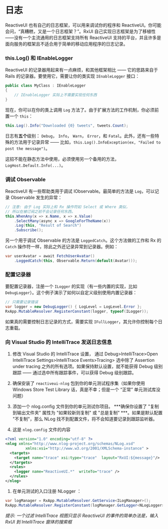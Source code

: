 # 日志

ReactiveUI 也有自己的日志框架，可以用来调试你的程序和 ReactiveUI。你可能会问，“真糟糕，又是一个日志框架？”。RxUI 自己实现日志框架是为了移植性——没有一个主流通用的日志框架支持所有 ReactiveUI 支持的平台，并且许多是面向服务的框架且不适合用于简单的移动应用程序的日志记录。

### this.Log() 和 IEnableLogger

ReactiveUI 的记录器用起来有一点麻烦，和其他框架相比 —— 它的思路来自于 Rails 的记录器。要使用它，需要让你的类实现 `IEnableLogger` 接口：

```cs
public class MyClass : IEnableLogger
{
    // IEnableLogger 实际上不需要实现任何东西
}
```

现在，你可以在你的类上调用 `Log` 方法了。由于扩展方法的工作机制，你必须前置一个 `this`：

```cs
this.Log().Info("Downloaded {0} tweets", tweets.Count);
```

日志有**五个**级别： `Debug`， `Info`， `Warn`， `Error`，和 `Fatal`。此外，还有一些特殊的方法用于记录异常 —— 比如，`this.Log().InfoException(ex, "Failed to post the message")`。

这招不能在静态方法中使用，必须使用另一个备用的方法，`LogHost.Default.Info(...)`。

### 调试 Observable

ReactiveUI 有一些帮助类用于调试 IObservable。最简单的方法是 `Log`，可以记录 Observable 发生的异常：

```cs
// 注意: 由于 Log 实际上和 Rx 操作符如 Select 或 Where 类似，
// 所以在被订阅之前不会记录任何东西。
this.WhenAny(x => x.Name, x => x.Value)
    .SelectMany(async x => GoogleForTheName(x))
    .Log(this, "Result of Search")
    .Subscribe();
```

另一个用于调试 Observable 的方法是 `LoggedCatch`。这个方法做的工作和 Rx 的 `Catch` 操作符一样，除此之外还记录异常到记录器。例如：

```cs
var userAvatar = await FetchUserAvatar()
    .LoggedCatch(this, Observable.Return(default(Avatar)));
```

### 配置记录器

要配置记录器，注册一个 `ILogger` 的实现（有一些内置的实现，比如 `DebugLogger`）。这个例子演示了如何以自定义级别使用内置记录器：

```cs
// 只需要记录错误
var logger = new DebugLogger() { LogLevel = LogLevel.Error };
RxApp.MutableResolver.RegisterConstant(logger, typeof(ILogger));
```

如果真的需要控制日志记录的方式，需要实现 `IFullLogger`，其允许你控制每个日志重载。

### 向 Visual Studio 的 IntelliTrace 发送日志信息

1. 修改 Visual Studio 的 IntelliTrace 设置， 通过 Debug>IntelliTrace>Open IntelliTrace Settings>IntelliTrace Events>Tracing> 选中除了 Assertion under tracing 之外的所有选项。如果保持默认设置，就不能获得 Debug 级别跟踪 —— 通过选中所有跟踪事件，可以获得 Debug 级别跟踪。

1. 确保安装了 `reactiveui-nlog` 包到你的单元测试程序集（如果你使用 Windows Store Test Library 话，真是不幸；但是一个 “正常” 单元测试库没问题）

1. 添加一个 nlog.config 文件到你的单元测试你项目。 ***确保你设置了 "复制到输出文件夹" 属性为 "如果较新则复制" 或 "总是复制" ***。如果是默认配置 "不复制"，那么 NLog 找不到配置文件，将不会知道要记录到跟踪监听器。

1. 这是 `nlog.config` 文件的内容

```xml
<?xml version="1.0" encoding="utf-8" ?>
<nlog xmlns="http://www.nlog-project.org/schemas/NLog.xsd"
         xmlns:xsi="http://www.w3.org/2001/XMLSchema-instance" >
  <targets>
    <target name="trace" xsi:type="trace"  layout="RxUI:${message}"/>
  </targets>
  <rules>
    <logger name="ReactiveUI.*"  writeTo="trace" />
  </rules>
</nlog>
```

1. 在单元测试的入口注册 NLogger ：

``` cs
var logManager = RxApp.MutableResolver.GetService<ILogManager>();
RxApp.MutableResolver.RegisterConstant(logManager.GetLogger<NLogLogger>(),typeof(IFullLogger));   
```

*提示: 一个过滤 IntelliTrace 视图只显示 ReactiveUI 的事件的简单办法是，输入 RxUI 到 IntelliTrace 窗体的搜索框*

